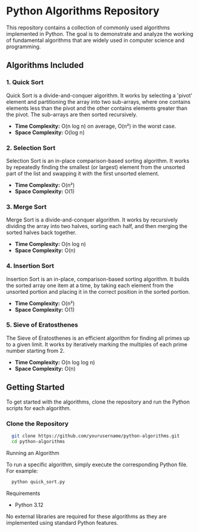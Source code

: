 # Python Algorithms Repository

This repository contains a collection of commonly used algorithms implemented in Python. The goal is to demonstrate and analyze the working of fundamental algorithms that are widely used in computer science and programming.

## Algorithms Included

### 1. **Quick Sort**
Quick Sort is a divide-and-conquer algorithm. It works by selecting a 'pivot' element and partitioning the array into two sub-arrays, where one contains elements less than the pivot and the other contains elements greater than the pivot. The sub-arrays are then sorted recursively.

- **Time Complexity:** O(n log n) on average, O(n²) in the worst case.
- **Space Complexity:** O(log n)

### 2. **Selection Sort**
Selection Sort is an in-place comparison-based sorting algorithm. It works by repeatedly finding the smallest (or largest) element from the unsorted part of the list and swapping it with the first unsorted element.

- **Time Complexity:** O(n²)
- **Space Complexity:** O(1)

### 3. **Merge Sort**
Merge Sort is a divide-and-conquer algorithm. It works by recursively dividing the array into two halves, sorting each half, and then merging the sorted halves back together.

- **Time Complexity:** O(n log n)
- **Space Complexity:** O(n)

### 4. **Insertion Sort**
Insertion Sort is an in-place, comparison-based sorting algorithm. It builds the sorted array one item at a time, by taking each element from the unsorted portion and placing it in the correct position in the sorted portion.

- **Time Complexity:** O(n²)
- **Space Complexity:** O(1)

### 5. **Sieve of Eratosthenes**
The Sieve of Eratosthenes is an efficient algorithm for finding all primes up to a given limit. It works by iteratively marking the multiples of each prime number starting from 2.

- **Time Complexity:** O(n log log n)
- **Space Complexity:** O(n)

## Getting Started

To get started with the algorithms, clone the repository and run the Python scripts for each algorithm.

### Clone the Repository

```bash
  git clone https://github.com/yourusername/python-algorithms.git
  cd python-algorithms
```

Running an Algorithm

To run a specific algorithm, simply execute the corresponding Python file. For example:

```bash
  python quick_sort.py  
```

Requirements

- Python 3.12

No external libraries are required for these algorithms as they are implemented using standard Python features.